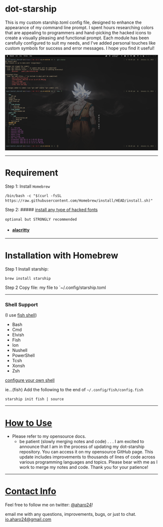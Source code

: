 # dot-starship
This is my custom starship.toml config file, designed to enhance the appearance of my command line prompt. I spent hours researching colors that are appealing to programmers and hand-picking the hacked icons to create a visually pleasing and functional prompt. Each module has been carefully configured to suit my needs, and I've added personal touches like custom symbols for success and error messages. I hope you find it useful!

![](z/starship-alacritty.png)

---

# Requirement
Step 1:
	Install `Homebrew`
```brew
/bin/bash -c "$(curl -fsSL https://raw.githubusercontent.com/Homebrew/install/HEAD/install.sh)"
```

Step 2:
	##### [install any type of hacked fonts](https://www.nerdfonts.com/font-downloads)


`optional but STRONGLY recommended`
- #### [alacritty](https://github.com/aharo24/dot-alacritty)

---

# Installation with Homebrew

Step 1
Install starship: 
``` brew
brew install starship
```

Step 2 
Copy file:
my file to  `~/.config/starship.toml

---

### Shell Support
(I use [fish shell](https://fishshell.com/))

- Bash
- Cmd
- Elvish
- Fish
- Ion
- Nushell
- PowerShell
- Tcsh
- Xonsh
- Zsh

[configure your own shell](https://starship.rs/guide/#step-2-setup-your-shell-to-use-starship)

ie...(fish)
Add the following to the end of `~/.config/fish/config.fish`
``` fish
starship init fish | source
```
---


# [How to Use](https://github.com/aharo24/opensource/tree/main/dotfiles) 
- Please refer to my opensource docs.
	- be patient (slowly merging notes and code)
.
.
.
I am excited to announce that I am in the process of updating my dot-starship repository. You can access it on my opensource GitHub page. This update includes improvements to thousands of lines of code across various programming languages and topics. Please bear with me as I work to merge my notes and code. Thank you for your patience!


---

# [Contact Info](https://github.com/aharo24/opensource)

Feel free to follow me on twitter: [@aharo24](https://www.twitter.com/aharo24)!

email me with any questions, improvements, bugs, or just to chat.
io.aharo24@gmail.com




















